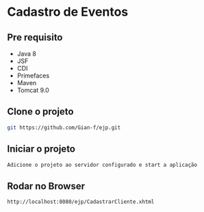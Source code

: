 # Cadastro de Eventos

## Pre requisito

- Java 8
- JSF
- CDI
- Primefaces
- Maven
- Tomcat 9.0

## Clone o projeto

```sh
git https://github.com/Gian-f/ejp.git
```

## Iniciar o projeto

```sh
Adicione o projeto ao servidor configurado e start a aplicação
```

## Rodar no Browser

```sh
http://localhost:8080/ejp/CadastrarCliente.xhtml
```
